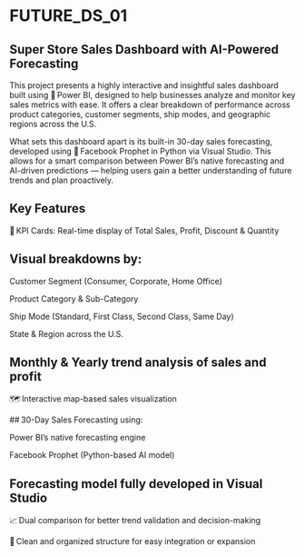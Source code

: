 # FUTURE_DS_01
## Super Store Sales Dashboard with AI-Powered Forecasting
This project presents a highly interactive and insightful sales dashboard built using 💼 Power BI, designed to help businesses analyze and monitor key sales metrics with ease. It offers a clear breakdown of performance across product categories, customer segments, ship modes, and geographic regions across the U.S.

What sets this dashboard apart is its built-in 30-day sales forecasting, developed using 🤖 Facebook Prophet in Python via Visual Studio. This allows for a smart comparison between Power BI’s native forecasting and AI-driven predictions — helping users gain a better understanding of future trends and plan proactively.
## Key Features
📌 KPI Cards: Real-time display of Total Sales, Profit, Discount & Quantity

## Visual breakdowns by:

Customer Segment (Consumer, Corporate, Home Office)

Product Category & Sub-Category

Ship Mode (Standard, First Class, Second Class, Same Day)

State & Region across the U.S.

## Monthly & Yearly trend analysis of sales and profit

🗺 Interactive map-based sales visualization

## 30-Day Sales Forecasting using:

Power BI’s native forecasting engine

Facebook Prophet (Python-based AI model)

## Forecasting model fully developed in Visual Studio

📈 Dual comparison for better trend validation and decision-making

📂 Clean and organized structure for easy integration or expansion
